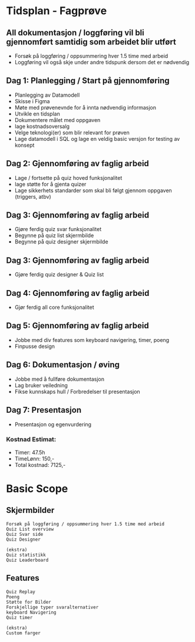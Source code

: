 # Tidsplan - Fagprøve

## All dokumentasjon / loggføring vil bli gjennomført samtidig som arbeidet blir utført
  - Forsøk på loggføring / oppsummering hver 1.5 time med arbeid
  - Loggføring vil også skje under andre tidspunk dersom det er nødvendig

## Dag 1: Planlegging / Start på gjennomføring
  - Planlegging av Datamodell
  - Skisse i Figma
  - Møte med prøvenevnde for å innta nødvendig informasjon
  - Utvikle en tidsplan
  - Dokumentere målet med oppgaven
  - lage kostnadsoversalg
  - Velge teknologi(er) som blir relevant for prøven
  - Lage datamodell i SQL og lage en veldig basic versjon for testing av konsept
    
## Dag 2: Gjennomføring av faglig arbeid 
  - Lage / fortsette på quiz hoved funksjonalitet
  - lage støtte for å gjenta quizer
  - Lage sikkerhets standarder som skal bli følgt gjennom oppgaven (triggers, atbv)
    
## Dag 3: Gjennomføring av faglig arbeid 
  - Gjøre ferdig quiz svar funksjonalitet
  - Begynne på quiz list skjermbilde
  - Begynne på quiz designer skjermbilde

## Dag 3: Gjennomføring av faglig arbeid 
  - Gjøre ferdig quiz designer & Quiz list

## Dag 4: Gjennomføring av faglig arbeid 
  - Gjør ferdig all core funksjonalitet
    
## Dag 5: Gjennomføring av faglig arbeid 
  - Jobbe med div features som keyboard navigering, timer, poeng
  - Finpusse design

## Dag 6: Dokumentasjon / øving 
  - Jobbe med å fullføre dokumentasjon
  - Lag bruker veiledning
  - Fikse kunnskaps hull / Forbredelser til presentasjon

## Dag 7: Presentasjon
  - Presentasjon og egenvurdering

### Kostnad Estimat:
  - Timer: 47.5h
  - TimeLønn: 150,-
  - Total kostnad: 7125,-


# Basic Scope
  ## Skjermbilder
    Forsøk på loggføring / oppsummering hver 1.5 time med arbeid
    Quiz List overview
    Quiz Svar side
    Quiz Designer
    
    (ekstra)
    Quiz statistikk
    Quiz Leaderboard
    
  ## Features
    Quiz Replay
    Poeng
    Støtte for Bilder
    Forskjellige typer svaralternativer
    keyboard Navigering
    Quiz timer
    
    (ekstra)
    Custom farger
